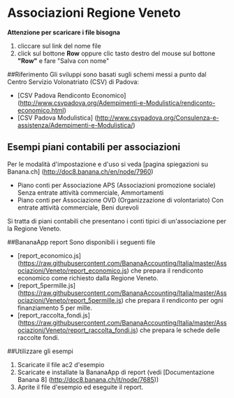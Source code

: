 # Associazioni Regione Veneto

**Attenzione per scaricare i file bisogna**

1. cliccare sul link del nome file
2. click sul bottone **Row** oppure clic tasto destro del mouse sul bottone **"Row"** e fare "Salva con nome" 


##Riferimento
Gli sviluppi sono basati sugli schemi messi a punto dal Centro Servizio Volonatriato (CSV) di Padova:
* [CSV Padova Rendiconto Economico] (http://www.csvpadova.org/Adempimenti-e-Modulistica/rendiconto-economico.html)
* [CSV Padova Modulistica] (http://www.csvpadova.org/Consulenza-e-assistenza/Adempimenti-e-Modulistica/)

## Esempi piani contabili per associazioni 
Per le modalità d'impostazione e d'uso si veda  [pagina spiegazioni su Banana.ch] (http://doc8.banana.ch/en/node/7960)
* Piano conti per Associazione APS (Associazioni promozione sociale)
  Senza entrate attività commerciale, Ammortamenti
* Piano conti per Associazione OVD (Organizzazione di volontariato) 
  Con entrate attività commerciale, Beni durevoli 

Si tratta di piani contabili che presentano i conti tipici di un'associazione per la Regione Veneto.  


##BananaApp report
Sono disponibili i seguenti file
* [report_economico.js] (https://raw.githubusercontent.com/BananaAccounting/Italia/master/Associazioni/Veneto/report_economico.js) che prepara il rendiconto economico come richiesto dalla Regione Veneto.
* [report_5permille.js] (https://raw.githubusercontent.com/BananaAccounting/Italia/master/Associazioni/Veneto/report_5permille.js) che prepara il rendiconto per ogni finanziamento 5 per mille.
* [report_raccolta_fondi.js] (https://raw.githubusercontent.com/BananaAccounting/Italia/master/Associazioni/Veneto/report_raccolta_fondi.js) che prepara le schede delle raccolte fondi. 

##Utilizzare gli esempi
1. Scaricate il file ac2 d'esempio
2. Scaricate e installate la BananaApp di report (vedi [Documentazione Banana 8] (http://doc8.banana.ch/it/node/7685))
3. Aprite il file d'esempio ed eseguite il report.


